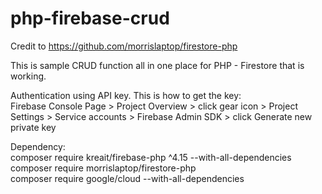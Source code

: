 # php-firebase-crud

Credit to https://github.com/morrislaptop/firestore-php

This is sample CRUD function all in one place for PHP - Firestore that is working.

Authentication using API key. This is how to get the key:<br/>
Firebase Console Page > Project Overview > click gear icon > Project Settings > Service accounts > Firebase Admin SDK > click Generate new private key

Dependency:<br/>
composer require kreait/firebase-php ^4.15 --with-all-dependencies<br/>
composer require morrislaptop/firestore-php<br/>
composer require google/cloud --with-all-dependencies
